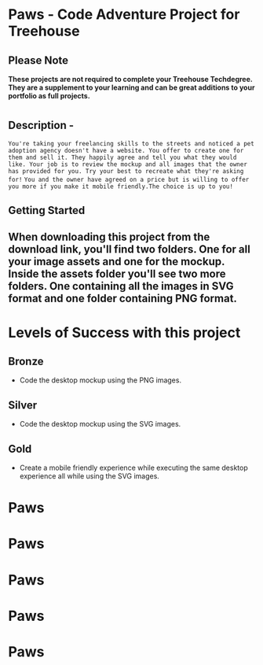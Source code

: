 # Paws - Code Adventure Project for Treehouse

## Please Note
**These projects are not required to complete your Treehouse Techdegree. They are a supplement to your learning and can be great additions to your portfolio as full projects.**

#

## **Description** - 
`You're taking your freelancing skills to the streets and noticed a pet adoption agency doesn't have a website. You offer to create one for them and sell it. They happily agree and tell you what they would like. Your job is to review the mockup and all images that the owner has provided for you. Try your best to recreate what they're asking for!`
`You and the owner have agreed on a price but is willing to offer you more if you make it mobile friendly.The choice is up to you!`

## **Getting Started**
When downloading this project from the download link, you'll find two folders. One for all your image assets and one for the mockup. Inside the assets folder you'll see two more folders. One containing all the images in SVG format and one folder containing PNG format. 
---

# Levels of Success with this project
## **Bronze**
- Code the desktop mockup using the PNG images.

## Silver
- Code the desktop mockup using the SVG images.

## Gold
- Create a mobile friendly experience while executing the same desktop experience all while using the SVG images.
# Paws
# Paws
# Paws
# Paws
# Paws

